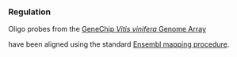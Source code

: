 ### Regulation

Oligo probes from the [GeneChip *Vitis vinifera* Genome
Array](https://www.thermofisher.com/order/catalog/product/900509#/900509)
<!--http://www.affymetrix.com/estore/browse/products.jsp?productId=131516&navMode=34000&navAction=jump&aId=productsNav#1_1-->
have been aligned using the standard [Ensembl mapping procedure](http://ensemblgenomes.org/info/data/microarray_mapping).
